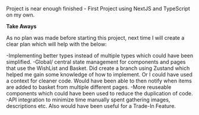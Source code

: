 Project is near enough finished - First Project using NextJS and TypeScript on my own.

**Take Aways**

As no plan was made before starting this project, next time I will create a clear plan which will help with the below:

-Implementing better types instead of multiple types which could have been simplified.
-Global/ central state management for components and pages that use the WishList and Basket. Did create a branch using Zustand which helped me gain some knowledge of how to
implement. Or I could have used a context for cleaner code. Would have been able to then notify when items are added to basket from multiple different pages.
-More reuseable components which could have been used to reduce the duplication of code.
-API integration to minimize time manually spent gathering images, descriptions etc. Also would have been useful for a Trade-In Feature.
